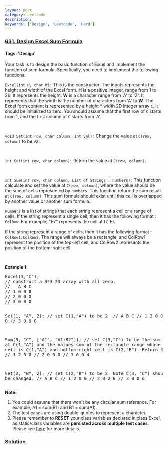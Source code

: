 ```yaml
---
layout: post
category: Leetcode
description: 
keywords: ['Design', 'Leetcode', 'Hard']
---
```

### [631. Design Excel Sum Formula](https://leetcode.com/problems/design-excel-sum-formula)

#### Tags: 'Design'

<div class="content__u3I1 question-content__JfgR"><div><p>Your task is to design the basic function of Excel and implement the function of sum formula.  Specifically, you need to implement the following functions:</p>
<p><code>Excel(int H, char W):</code> This is the constructor. The inputs represents the height and width of the Excel form. <b>H</b> is a positive integer, range from 1 to 26. It represents the height. <b>W</b> is a character range from 'A' to 'Z'. It represents that the width is the number of characters from 'A' to <b>W</b>. The Excel form content is represented by a height * width 2D integer array <code>C</code>, it should be initialized to zero. You should assume that the first row of <code>C</code> starts from 1, and the first column of <code>C</code> starts from 'A'.</p>
<br/>
<p><code>void Set(int row, char column, int val):</code> Change the value at <code>C(row, column)</code> to be val.</p>
<br/>
<p><code>int Get(int row, char column):</code> Return the value at <code>C(row, column)</code>.</p>
<br/>
<p><code>int Sum(int row, char column, List of Strings : numbers):</code> This function calculate and set the value at <code>C(row, column)</code>, where the value should be the sum of cells represented by <code>numbers</code>. This function return the sum result at <code>C(row, column)</code>. This sum formula should exist until this cell is overlapped by another value or another sum formula.</p>
<p><code>numbers</code> is a list of strings that each string represent a cell or a range of cells. If the string represent a single cell, then it has the following format : <code>ColRow</code>. For example, "F7" represents the cell at (7, F). </p>
<p>If the string represent a range of cells, then it has the following format : <code>ColRow1:ColRow2</code>. The range will always be a rectangle, and ColRow1 represent the position of the top-left cell, and ColRow2 represents the position of the bottom-right cell. </p>
<br/>
<p><b>Example 1:</b><br/>
</p><pre>Excel(3,"C"); 
// construct a 3*3 2D array with all zero.
//   A B C
// 1 0 0 0
// 2 0 0 0
// 3 0 0 0

Set(1, "A", 2);
// set C(1,"A") to be 2.
//   A B C
// 1 2 0 0
// 2 0 0 0
// 3 0 0 0

Sum(3, "C", ["A1", "A1:B2"]);
// set C(3,"C") to be the sum of value at C(1,"A") and the values sum of the rectangle range whose top-left cell is C(1,"A") and bottom-right cell is C(2,"B"). Return 4. 
//   A B C
// 1 2 0 0
// 2 0 0 0
// 3 0 0 4

Set(2, "B", 2);
// set C(2,"B") to be 2. Note C(3, "C") should also be changed.
//   A B C
// 1 2 0 0
// 2 0 2 0
// 3 0 0 6
</pre>
<p></p>
<p><b>Note:</b><br/>
</p><ol>
<li>You could assume that there won't be any circular sum reference. For example, A1 = sum(B1) and B1 = sum(A1).</li>
<li> The test cases are using double-quotes to represent a character.</li>
<li>Please remember to <b>RESET</b> your class variables declared in class Excel, as static/class variables are <b>persisted across multiple test cases</b>. Please see <a href="https://leetcode.com/faq/#different-output">here</a> for more details.</li>
</ol>
<p></p></div></div>

### Solution
